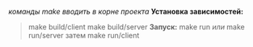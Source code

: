 

*команды make вводить в корне проекта*
**Установка зависимостей:**
>  make build/client 
>  make build/server
**Запуск:**
>  make run
*или*
> make run/server
 затем
> make run/client 
